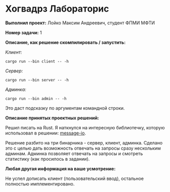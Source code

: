 # Хогвадрз Лабораторис

**Выполнил проект:** Лойко Максим Андреевич, студент ФПМИ МФТИ

**Номер задачи:** 1

**Описание, как решение скомпилировать / запустить:**

*Клиент:*

`cargo run --bin client -- -h`

*Сервер:*

`cargo run --bin server -- -h`

*Админка:*

`cargo run --bin admin -- -h`

Это даст подсказку по аргументам командной строки.


**Описание принятых проектных решений:**

Решил писать на Rust. Я наткнулся на интересную библиотечку, которую использовал в решении: [message-io](https://crates.io/crates/message-io).

Решение разбито на три бинарника - сервер, клиент, админка. Сделано это с целью дать возможность отвечать на запросы сразу нескольким админам. Админка позволяет отвечать на запросы и смотреть статистику (как просилось в задании).


**Любая другая информация на ваше усмотрение:**

Не успел дописать клиент (пользовательский ввод), остальное полностью имплементировано.